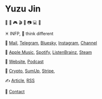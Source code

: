 # Yuzu Jin

🍩 🎵 🎮 🎬 📖 📷 💻 🧠

♓️ INFP, 💭 think different

💬
[Mail](mailto:i@9902259.xyz),
[Telegram](https://t.me/yuzujin99),
[Bluesky](https://bsky.app/profile/yuzujin99.bsky.social),
[Instagram](https://instagram.com/yuzujin99),
[Channel](https://t.me/yuzu_channel)

🎈
[Apple Music](https://music.apple.com/profile/yuzujin99),
[Spotify](https://open.spotify.com/user/qnintpw1ar8z4wjs95m971lwq),
[ListenBrainz](https://listenbrainz.org/user/m94810),
[Steam](https://steamcommunity.com/id/yuzujin99)

📰
[Website](asset/website.opml),
[Podcast](asset/podcast.opml)

💞
[Crypto](asset/crypto.md),
[SumUp](https://sumup.uk.9902259.xyz/),
[Stripe](https://donate.stripe.com/dR6eVb2vj8vr5pudQQ),

✍️
[Article](./article),
[RSS](https://github.com/yuzujin99/yuzujin99/commits/main.atom)

🪪
[Contact](https://raw.githubusercontent.com/yuzujin99/yuzujin99/main/asset/Yuzu_Jin.vcf)
